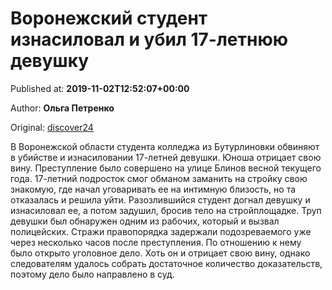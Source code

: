 
# Воронежский студент изнасиловал и убил 17-летнюю девушку

Published at: **2019-11-02T12:52:07+00:00**

Author: **Ольга Петренко**

Original: [discover24](https://discover24.ru/2019/11/voronezhskiy-student-iznasiloval-i-ubil-17-letnyuyu-devushku/)

В Воронежской области студента колледжа из Бутурлиновки обвиняют в убийстве и изнасиловании 17-летней девушки. Юноша отрицает свою вину.
Преступление было совершено на улице Блинов весной текущего года. 17-летний подросток смог обманом заманить на стройку свою знакомую, где начал уговаривать ее на интимную близость, но та отказалась и решила уйти. Разозлившийся студент догнал девушку и изнасиловал ее, а потом задушил, бросив тело на стройплощадке.
Труп девушки был обнаружен одним из рабочих, который и вызвал полицейских. Стражи правопорядка задержали подозреваемого уже через несколько часов после преступления. По отношению к нему было открыто уголовное дело. Хоть он и отрицает свою вину, однако следователям удалось собрать достаточное количество доказательств, поэтому дело было направлено в суд.
